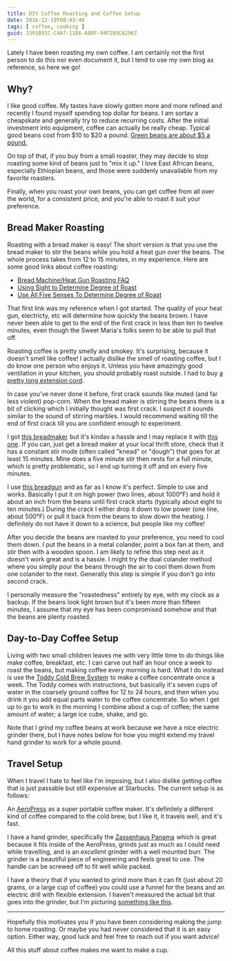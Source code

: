 ```yaml
---
title: DIY Coffee Roasting and Coffee Setup
date: 2016-12-19T08:43:48
tags: [ coffee, cooking ]
guid: 3391891C-C4A7-11E6-A88F-94F295CA2967
---
```

Lately I have been roasting my own coffee.  I am certainly not the first person
to do this nor even document it, but I tend to use my own blog as reference, so
here we go!

<!--more-->

## Why?

I like good coffee.  My tastes have slowly gotten more and more refined and
recently I found myself spending top dollar for beans.  I am sortav a cheapskate
and generally try to reduce recurring costs.  After the initial investment into
equipment, coffee can actually be really cheap.  Typical good beans cost from
$10 to $20 a pound.  [Green beans are about $5 a
pound.](https://www.sweetmarias.com/category/green-coffee)

On top of that, if you buy from a small roaster, they may decide to stop
roasting some kind of beans just to "mix it up."  I love East African beans,
especially Ethiopian beans, and those were suddenly unavailable from my favorite
roasters.

Finally, when you roast your own beans, you can get coffee from all over the
world, for a consistent price, and you're able to roast it suit your preference.

## Bread Maker Roasting

Roasting with a bread maker is easy!  The short version is that you use the
bread maker to stir the beans while you hold a heat gun over the beans.  The
whole process takes from 12 to 15 minutes, in my experience.  Here are some good
links about coffee roasting:

 * [Bread Machine/Heat Gun Roasting FAQ](http://coffeecrone.com/roasting/faq.htm)
 * [Using Sight to Determine Degree of Roast](http://legacy.sweetmarias.com/library/content/using-sight-determine-degree-roast)
 * [Use All Five Senses To Determine Degree of Roast](http://legacy.sweetmarias.com/library/node/2926)

That first link was my reference when I got started.  The quality of your heat
gun, electricty, etc will determine how quickly the beans brown.  I have never
been able to get to the end of the first crack in less than ten to twelve
minutes, even though the Sweet Maria's folks seem to be able to pull that off.

Roasting coffee is pretty smelly and smokey.  It's surprising, because it
doesn't smell like coffee!  I actually dislike the smell of roasting coffee, but
I do know one person who enjoys it.  Unless you have amazingly good ventilation
in your kitchen, you should probably roast outside.  I had to buy
<a target="_blank" href="https://www.amazon.com/gp/product/B001EA408I/ref=as_li_tl?ie=UTF8&camp=1789&creative=9325&creativeASIN=B001EA408I&linkCode=as2&tag=afoolishmanif-20&linkId=1657740671e377e58eddfa8e0fb94e12">a pretty long extension cord</a><img src="//ir-na.amazon-adsystem.com/e/ir?t=afoolishmanif-20&l=am2&o=1&a=B001EA408I" width="1" height="1" border="0" alt="" style="border:none !important; margin:0px !important;" />.

In case you've never done it before, first crack sounds like muted (and far
less violent) pop-corn.  When the bread maker is stirring the beans there is a
bit of clicking which I initially thought was first crack.  I suspect it sounds
similar to the sound of stirring marbles.  I would recommend waiting till the
end of first crack till you are confident enough to experiment.

I got <a target="_blank" href="https://www.amazon.com/gp/product/B003GXM0EM/ref=as_li_tl?ie=UTF8&camp=1789&creative=9325&creativeASIN=B003GXM0EM&linkCode=as2&tag=afoolishmanif-20&linkId=98d7f1b4441e0991f75e639003ab2530">this breadmaker</a><img src="//ir-na.amazon-adsystem.com/e/ir?t=afoolishmanif-20&l=am2&o=1&a=B003GXM0EM" width="1" height="1" border="0" alt="" style="border:none !important; margin:0px !important;" /> but it's kindav a hassle and I may replace it with
<a target="_blank" href="https://www.amazon.com/gp/product/B00067REBU/ref=as_li_tl?ie=UTF8&camp=1789&creative=9325&creativeASIN=B00067REBU&linkCode=as2&tag=afoolishmanif-20&linkId=f6b57ae3ca364ce3092c444d4c6eef28">this one</a><img src="//ir-na.amazon-adsystem.com/e/ir?t=afoolishmanif-20&l=am2&o=1&a=B00067REBU" width="1" height="1" border="0" alt="" style="border:none !important; margin:0px !important;" />.  If you can, just get a bread maker at your local thrift store,
check that it has a constant stir mode (often called "knead" or "dough") that
goes for at least 15 minutes.  Mine does a five minute stir then rests for a full minute, which
is pretty problematic, so I end up turning it off and on every five minutes.

I use <a target="_blank" href="https://www.amazon.com/gp/product/B0053U2B8G/ref=as_li_tl?ie=UTF8&camp=1789&creative=9325&creativeASIN=B0053U2B8G&linkCode=as2&tag=afoolishmanif-20&linkId=c1741c786600967d8e31c50a7cdb08a2">this breadgun</a><img src="//ir-na.amazon-adsystem.com/e/ir?t=afoolishmanif-20&l=am2&o=1&a=B0053U2B8G" width="1" height="1" border="0" alt="" style="border:none !important; margin:0px !important;" />
and as far as I know it's perfect.  Simple to use and works.  Basically I put it
on high power (two lines, about 1000°F) and hold it about an inch from the beans
until first crack starts (typically about eight to ten minutes.)  During the
crack I either drop it down to low power (one line, about 500°F) or pull it back
from the beans to slow down the heating.  I definitely do not have it down to a
science, but people like my coffee!

After you decide the beans are roasted to your preference, you need to cool them
down.  I put the beans in a metal colander, point a box fan at them, and stir
then with a wooden spoon.  I am likely to refine this step next as it doesn't
work great and is a hassle.  I might try the dual colander method where you
simply pour the beans through the air to cool them down from one colander to the
next.  Generally this step is simple if you don't go into second crack.

I personally measure the "roastedness" entirely by eye, with my clock as a
backup.  If the beans look light brown but it's been more than fifteen minutes,
I assume that my eye has been compromised somehow and that the beans are plenty
roasted.

## Day-to-Day Coffee Setup

Living with two small children leaves me with very little time to do things like
make coffee, breakfast, etc.  I can carve out half an hour once a week to roast
the beans, but making coffee every morning is hard.  What I do instead is use
the
<a target="_blank" href="https://www.amazon.com/gp/product/B0006H0JVW/ref=as_li_tl?ie=UTF8&camp=1789&creative=9325&creativeASIN=B0006H0JVW&linkCode=as2&tag=afoolishmanif-20&linkId=11affb7362568508c2e067b00321f687">Toddy Cold Brew System</a><img src="//ir-na.amazon-adsystem.com/e/ir?t=afoolishmanif-20&l=am2&o=1&a=B0006H0JVW" width="1" height="1" border="0" alt="" style="border:none !important; margin:0px !important;" />
to make a coffee concentrate once a week.  The Toddy comes with instructions,
but basically it's seven cups of water in the coarsely ground coffee for 12 to
24 hours, and then when you drink it you add equal parts water to the coffee
concentrate.  So when I get up to go to work in the morning I combine about
a cup of coffee; the same amount of water; a large ice cube, shake, and go.

Note that I grind my coffee beans at work because we have a nice electric
grinder there, but I have notes below for how you might extend my travel hand
grinder to work for a whole pound.

## Travel Setup

When I travel I hate to feel like I'm imposing, but I also dislike getting
coffee that is just passable but still expensive at Starbucks.  The current
setup is as follows:

An <a target="_blank" href="https://www.amazon.com/gp/product/B0018RY8H0/ref=as_li_tl?ie=UTF8&camp=1789&creative=9325&creativeASIN=B0018RY8H0&linkCode=as2&tag=afoolishmanif-20&linkId=ffc6d48a61bf922cb4775d20b00cb4ee">AeroPress</a><img src="//ir-na.amazon-adsystem.com/e/ir?t=afoolishmanif-20&l=am2&o=1&a=B0018RY8H0" width="1" height="1" border="0" alt="" style="border:none !important; margin:0px !important;" />
as a super portable coffee maker.  It's definitely a different kind of coffee
compared to the cold brew, but I like it, it travels well, and it's fast.

I have a hand grinder, specifically the
<a target="_blank" href="https://www.amazon.com/gp/product/B004YIBVZM/ref=as_li_tl?ie=UTF8&camp=1789&creative=9325&creativeASIN=B004YIBVZM&linkCode=as2&tag=afoolishmanif-20&linkId=af028180c7d67a0a226545ba4d6582c2">Zassenhaus Panama</a><img src="//ir-na.amazon-adsystem.com/e/ir?t=afoolishmanif-20&l=am2&o=1&a=B004YIBVZM" width="1" height="1" border="0" alt="" style="border:none !important; margin:0px !important;" />
which is great because it fits inside of the AeroPress, grinds just as much as I
could need while travelling, and is an *excellent* grinder with a well mounted
burr.  The grinder is a beautiful piece of engineering and feels great to use.
The handle can be screwed off to fit well while packed.

I have a theory that if you wanted to grind more than it can fit (just about 20
grams, or a large cup of coffee) you could use a funnel for the beans and an
electric drill with flexible extension.  I haven't measured the actual bit that
goes into the grinder, but I'm picturing
<a target="_blank" href="https://www.amazon.com/gp/product/B01M7N041K/ref=as_li_tl?ie=UTF8&camp=1789&creative=9325&creativeASIN=B01M7N041K&linkCode=as2&tag=afoolishmanif-20&linkId=b81f3636851e9947f7ec310101819548">something like this</a><img src="//ir-na.amazon-adsystem.com/e/ir?t=afoolishmanif-20&l=am2&o=1&a=B01M7N041K" width="1" height="1" border="0" alt="" style="border:none !important; margin:0px !important;" />.

---

Hopefully this motivates you if you have been considering making the jump to
home roasting.  Or maybe you had never considered that it is an easy option.
Either way, good luck and feel free to reach out if you want advice!

All this stuff about coffee makes me want to make a cup.
